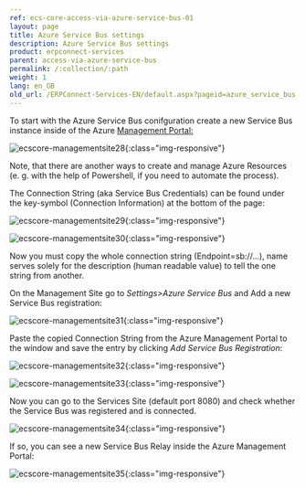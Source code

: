 ```yaml
---
ref: ecs-core-access-via-azure-service-bus-01
layout: page
title: Azure Service Bus settings
description: Azure Service Bus settings
product: erpconnect-services
parent: access-via-azure-service-bus
permalink: /:collection/:path
weight: 1
lang: en_GB
old_url: /ERPConnect-Services-EN/default.aspx?pageid=azure_service_bus
---
```


To start with the Azure Service Bus conifguration create a new Service Bus instance inside of the Azure [Management Portal:](https://portal.azure.com/)

![ecscore-managementsite28](/img/content/ecscore-managementsite28.png.png){:class="img-responsive"}

Note, that there are another ways to create and manage Azure Resources (e. g. with the help of Powershell, if you need to automate the process).


The Connection String (aka Service Bus Credentials) can be found under the key-symbol (Connection Information) at the bottom of the page:

![ecscore-managementsite29](/img/content/ecscore-managementsite29.png.png){:class="img-responsive"}

![ecscore-managementsite30](/img/content/ecscore-managementsite30.png.png){:class="img-responsive"}

Now you must copy the whole connection string (Endpoint=sb://...), name serves solely for the description (human readable value) to tell the one string from another.


On the Management Site go to *Settings>Azure Service Bus* and Add a new Service Bus registration:

![ecscore-managementsite31](/img/content/ecscore-managementsite31.png.png){:class="img-responsive"}

Paste the copied Connection String from the Azure Management Portal to the window and save the entry by clicking *Add Service Bus Registration*:

![ecscore-managementsite32](/img/content/ecscore-managementsite32.png.png){:class="img-responsive"}

![ecscore-managementsite33](/img/content/ecscore-managementsite33.png.png){:class="img-responsive"}

Now you can go to the Services Site (default port 8080) and check whether the Service Bus was registered and is connected.

![ecscore-managementsite34](/img/content/ecscore-managementsite34.png.png){:class="img-responsive"}

If so, you can see a new Service Bus Relay inside the Azure Management Portal:

![ecscore-managementsite35](/img/content/ecscore-managementsite35.png.png){:class="img-responsive"}